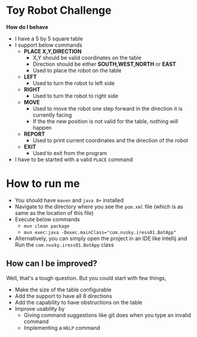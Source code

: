 # Toy Robot Challenge

**How do I behave**

 - I have a 5 by 5 square table
 - I support below commands
	 - **PLACE X,Y,DIRECTION** 
		 - X,Y should be valid coordinates on the table
		 - Direction should be either **SOUTH,WEST,NORTH** or **EAST**
		 - Used to place the robot on the table
	- **LEFT**
		- Used to turn the robot to left side
	- **RIGHT**
		- Used to turn the robot to right side
	- **MOVE**
		- Used to move the robot one step forward in the direction it is currently facing
		- If the the new position is not valid for the table, nothing will happen
	- **REPORT**
		- Used to print current coordinates and the direction of the robot
	- **EXIT**
		- Used to exit from the program
 - I have to be started with a valid `PLACE` command

# How to run me

 - You should have `maven` and `java 8+` installed
 - Navigate to the directory where you see the `pom.xml` file (which is as same as the location of this file)
 - Execute below commands
	 - `mvn clean package`
	 - `mvn exec:java -Dexec.mainClass="com.nusky.iress01.BotApp"`
 - Alternatively, you can simply open the project in an IDE like Intellij and Run the `com.nusky.iress01.BotApp` class
 
 ## How can I be improved?
 
 Well, that's a tough question. But you could start with few things,
 
  - Make the size of the table configurable
  - Add the support to have all 8 directions
  - Add the capability to have obstructions on the table
  - Improve usability by
 	 - Giving command suggestions like git does when you type an invalid command
 	 - Implementing a `HELP` command